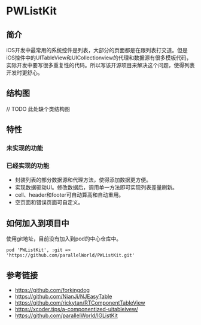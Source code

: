 # PWListKit

## 简介
iOS开发中最常用的系统控件是列表，大部分的页面都是在跟列表打交道。但是iOS控件中的UITableView和UICollectionview的代理和数据源有很多模板代码，实际开发中要写很多重复性的代码。所以写该开源项目来解决这个问题，使得列表开发时更舒心。

## 结构图
// TODO 此处缺个类结构图

## 特性
### 未实现的功能

### 已经实现的功能
- 封装列表的部分数据源和代理方法，使得添加数据更方便。
- 实现数据驱动UI。修改数据后，调用单一方法即可实现列表差量刷新。
- cell、header和footer可自动算高和自动重用。
- 空页面和错误页面可自定义。

## 如何加入到项目中
使用git地址，目前没有加入到pod的中心仓库中。
```
pod 'PWListKit', :git => 'https://github.com/parallelWorld/PWListKit.git'
```

## 参考链接
- https://github.com/forkingdog
- https://github.com/NianJi/NJEasyTable
- https://github.com/rickytan/RTComponentTableView
- https://xcoder.tips/a-componentized-uitableivew/
- https://github.com/parallelWorld/IGListKit
